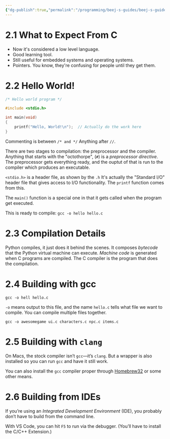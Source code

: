 ```yaml
---
{"dg-publish":true,"permalink":"/programming/beej-s-guides/beej-s-guide-to-c-programming/2-hello-world/"}
---
```



# 2.1 What to Expect From C

- Now it's considered a low level language.
- Good learning tool.
- Still useful for embedded systems and operating systems.
- Pointers. You know, they're confusing for people until they get them.

# 2.2 Hello World!

```c
/* Hello world program */

#include <stdio.h>

int main(void)
{
    printf("Hello, World!\n");  // Actually do the work here
}
```

Commenting is between `/* and */`  Anything after `//`.


There are two stages to compilation: the preprocessor and the compiler. Anything that starts with the "octothorpe", (`#`) is a *preprocessor directive*. The preprocessor gets everything ready, and the ouptut of that is run to the compiler which produces an executable.

`<stdio.h>` is a header file, as shown by the `.h`  It's actually the "Standard I/O" header file that gives access to I/O functionality. The `printf` function comes from this.

The `main()` function is a special one in that it gets called when the program get executed.

This is ready to compile:
`gcc -o hello hello.c`

# 2.3 Compilation Details

Python compiles, it just does it behind the scenes. It composes *bytecode* that the Python virtual machine can execute. *Machine code* is generated when C programs are compiled. The C compiler is the program that does the compilation.

# 2.4 Building with gcc

`gcc -o hell hello.c`

`-o` means output to this file, and the name `hello.c` tells what file we want to compile. You can compile multiple files together.

```
gcc -o awesomegame ui.c characters.c npc.c items.c
```

# 2.5 Building with `clang`

On Macs, the stock compiler isn’t `gcc`—it’s `clang`. But a wrapper is also installed so you can run `gcc` and have it still work.

You can also install the `gcc` compiler proper through [Homebrew](https://formulae.brew.sh/formula/gcc)[32](https://beej.us/guide/bgc/html/split/footnotes.html#fn32) or some other means.


# 2.6 Building from IDEs

If you’re using an _Integrated Development Environment_ (IDE), you probably don’t have to build from the command line.

With VS Code, you can hit `F5` to run via the debugger. (You’ll have to install the C/C++ Extension.)





